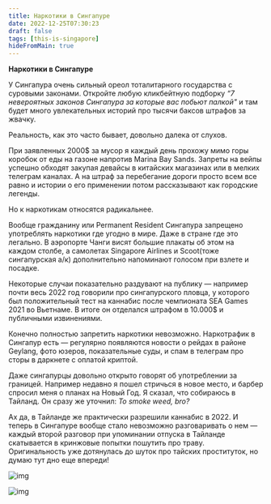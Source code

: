 ```yaml
---
title: Наркотики в Сингапуре
date: 2022-12-25T07:30:23
draft: false
tags: [this-is-singapore]
hideFromMain: true
---
```

**Наркотики в Сингапуре**

У Сингапура очень сильный ореол тоталитарного государства с суровыми законами. Откройте любую кликбейтную подборку *“7 невероятных законов Сингапура за которые вас побьют палкой"* и там будет много увлекательных историй про тысячи баксов штрафов за жвачку. 

Реальность, как это часто бывает, довольно далека от слухов.

При заявленных 2000$ за мусор я каждый день прохожу мимо горы коробок от еды на газоне напротив Marina Bay Sands. Запреты на вейпы успешно обходят закупая девайсы в китайских магазинах или в мелких телеграм каналах. А на штраф за перебегание дороги просто всем все равно и истории о его применении потом рассказывают как городские легенды.

Но к наркотикам относятся радикальнее.

Вообще гражданину или Permanent Resident Сингапура запрещено употреблять наркотики где угодно в мире. Даже в стране где это легально. В аэропорте Чанги висят большие плакаты об этом на каждом столбе, а самолетах Singapore Airlines и Scoot(тоже сингапурская а/к) дополнительно напоминают голосом при взлете и посадке. 

Некоторые случаи показательно раздувают на публику — например почти весь 2022 год говорили про сингапурского пловца, у которого был положительный тест на каннабис после чемпионата SEA Games 2021 во Вьетнаме. В итоге он отделался штрафом в 10.000$ и публичными извинениями.

Конечно полностью запретить наркотики невозможно. Наркотрафик в Сингапур есть — регулярно появляются новости о рейдах в районе Geylang, фото юзеров, показательные суды, и спам в телеграм про сторы в даркнете с оплатой криптой. 

Даже сингапурцы довольно открыто говорят об употреблении за границей. Например недавно я пошел стричься в новое место, и барбер спросил меня о планах на Новый Год. Я сказал, что собираюсь в Тайланд. Он сразу же уточнил: *To smoke weed, bro?*

Ах да, в Тайланде же практически разрешили каннабис в 2022. И теперь в Сингапуре вообще стало невозможно разговаривать о нем — каждый второй разговор при упоминании отпуска в Тайланде скатывается в кринжовые попытки пошутить про траву. Оригинальность уже дотянулась до шуток про тайских проституток, но думаю тут дно еще впереди!

![img](/images/this-is-singapore/photos/photo_171@25-12-2022_07-30-26.jpg#center)

![img](/images/this-is-singapore/photos/photo_172@31-12-2022_22-35-18.jpg#center)
